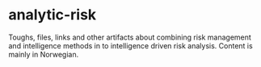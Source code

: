 # analytic-risk
Toughs, files, links and other artifacts about combining risk management and intelligence methods in to intelligence driven risk analysis. Content is mainly in Norwegian.
